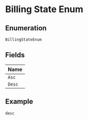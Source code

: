 
# Billing State Enum

## Enumeration

`BillingStateEnum`

## Fields

| Name |
|  --- |
| `Asc` |
| `Desc` |

## Example

```
desc
```

